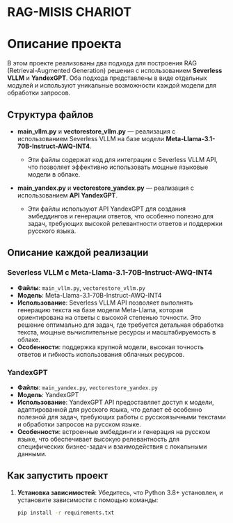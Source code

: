 # RAG-MISIS CHARIOT

# Описание проекта

В этом проекте реализованы два подхода для построения RAG (Retrieval-Augmented Generation) решения с использованием  **Severless VLLM** и **YandexGPT**. Оба подхода представлены в виде отдельных модулей и используют уникальные возможности каждой модели для обработки запросов.

## Структура файлов

- **main_vllm.py** и **vectorestore_vllm.py** — реализация с использованием Severless VLLM на базе модели **Meta-Llama-3.1-70B-Instruct-AWQ-INT4**.
  - Эти файлы содержат код для интеграции с Severless VLLM API, что позволяет эффективно использовать мощные языковые модели в облаке.

- **main_yandex.py** и **vectorestore_yandex.py** — реализация с использованием **API YandexGPT**.
  - Эти файлы используют API YandexGPT для создания эмбеддингов и генерации ответов, что особенно полезно для задач, требующих высокой релевантности ответов и поддержки русского языка.

## Описание каждой реализации

### Severless VLLM с Meta-Llama-3.1-70B-Instruct-AWQ-INT4

- **Файлы**: `main_vllm.py`, `vectorestore_vllm.py`
- **Модель**: Meta-Llama-3.1-70B-Instruct-AWQ-INT4
- **Использование**: Severless VLLM API позволяет выполнять генерацию текста на базе модели Meta-Llama, которая ориентирована на ответы с высокой степенью точности. Это решение оптимально для задач, где требуется детальная обработка текста, мощные вычислительные ресурсы и масштабируемость в облаке.
- **Особенности**: поддержка крупной модели, высокая точность ответов и гибкость использования облачных ресурсов.

### YandexGPT

- **Файлы**: `main_yandex.py`, `vectorestore_yandex.py`
- **Модель**: YandexGPT
- **Использование**: YandexGPT API предоставляет доступ к модели, адаптированной для русского языка, что делает её особенно полезной для задач, требующих работы с русскоязычными текстами и обработки запросов на русском языке.
- **Особенности**: встроенные эмбеддинги и генерация на русском языке, что обеспечивает высокую релевантность для специфических бизнес-задач и взаимодействия с локальными данными.

## Как запустить проект

1. **Установка зависимостей**: Убедитесь, что Python 3.8+ установлен, и установите зависимости с помощью команды:
   ```bash
   pip install -r requirements.txt



